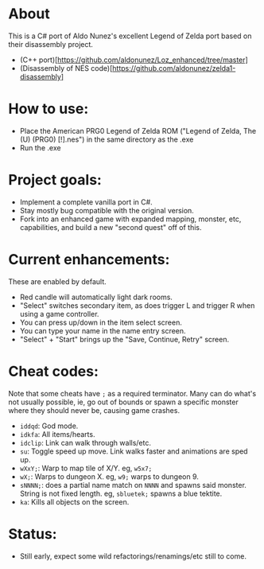 About
===
This is a C# port of Aldo Nunez's excellent Legend of Zelda port based on their disassembly project.
- (C++ port)[https://github.com/aldonunez/Loz_enhanced/tree/master]
- (Disassembly of NES code)[https://github.com/aldonunez/zelda1-disassembly]

How to use:
===
- Place the American PRG0 Legend of Zelda ROM ("Legend of Zelda, The (U) (PRG0) [!].nes") in the same directory as the .exe
- Run the .exe

Project goals:
===
- Implement a complete vanilla port in C#.
- Stay mostly bug compatible with the original version.
- Fork into an enhanced game with expanded mapping, monster, etc, capabilities, and build a new "second quest" off of this.

Current enhancements:
===
These are enabled by default.

- Red candle will automatically light dark rooms.
- "Select" switches secondary item, as does trigger L and trigger R when using a game controller.
- You can press up/down in the item select screen.
- You can type your name in the name entry screen.
- "Select" + "Start" brings up the "Save, Continue, Retry" screen.

Cheat codes:
===
Note that some cheats have `;` as a required terminator. Many can do what's not usually possible, ie, go out of bounds or spawn a specific monster where they should never be, causing game crashes.

- `iddqd`: God mode.
- `idkfa`: All items/hearts.
- `idclip`: Link can walk through walls/etc.
- `su`: Toggle speed up move. Link walks faster and animations are sped up.
- `wXxY;`: Warp to map tile of X/Y. eg, `w5x7;`
- `wX;`: Warps to dungeon X. eg, `w9;` warps to dungeon 9.
- `sNNNN;`: does a partial name match on `NNNN` and spawns said monster. String is not fixed length. eg, `sbluetek;` spawns a blue tektite.
- `ka`: Kills all objects on the screen.

Status:
===
- Still early, expect some wild refactorings/renamings/etc still to come.